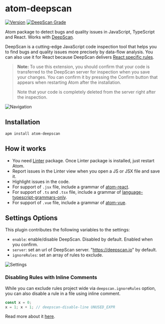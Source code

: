 # atom-deepscan

[![Version](https://img.shields.io/apm/v/atom-deepscan.svg?style=flat-square)](https://atom.io/packages/atom-deepscan)
[![DeepScan Grade](https://deepscan.io/api/projects/337/branches/538/badge/grade.svg)](https://deepscan.io/dashboard/#view=project&pid=337&bid=538)

Atom package to detect bugs and quality issues in JavaScript, TypeScript and React. Works with [DeepScan](https://deepscan.io).

DeepScan is a cutting-edge JavaScript code inspection tool that helps you to find bugs and quality issues more precisely by data-flow analysis. You can also use it for React because DeepScan delivers [React specific rules](https://deepscan.io/docs/rules/#react).

> **Note:**
> To use this extension, you should confirm that your code is transferred to the DeepScan server for inspection when you save your changes.
> You can confirm it by pressing the Confirm button that appears when restarting Atom after the installation.
>
> Note that your code is completely deleted from the server right after the inspection.

![Navigation](https://github.com/deepscan/atom-deepscan/raw/master/preview.png)

## Installation

```ShellSession
apm install atom-deepscan
```

## How it works

- You need [Linter](https://atom.io/packages/linter) package. Once Linter package is installed, just restart Atom.
- Report issues in the Linter view when you open a JS or JSX file and save it.
- Highlight issues in the code.
- For support of `.jsx` file, include a grammar of [atom-react](https://github.com/orktes/atom-react).
- For support of `.ts` and `.tsx` file, include a grammar of [language-typescript-grammars-only](https://github.com/tcarlsen/language-typescript-grammars-only).
- For support of `.vue` file, include a grammar of [atom-vue](https://github.com/hedefalk/atom-vue).

## Settings Options

This plugin contributes the following variables to the settings:

- `enable`: enable/disable DeepScan. Disabled by default. Enabled when you confirm.
- `server`: set an url of DeepScan server. "https://deepscan.io" by default.
- `ignoreRules`: set an array of rules to exclude.

![Settings](https://github.com/deepscan/atom-deepscan/raw/master/settings.png)

### Disabling Rules with Inline Comments

While you can exclude rules project wide via `deepscan.ignoreRules` option, you can also disable a rule in a file using inline comment.
```javascript
const x = 0;
x = 1; x + 1; // deepscan-disable-line UNUSED_EXPR
```

Read more about it [here](https://deepscan.io/docs/get-started/disabling-rules/).

